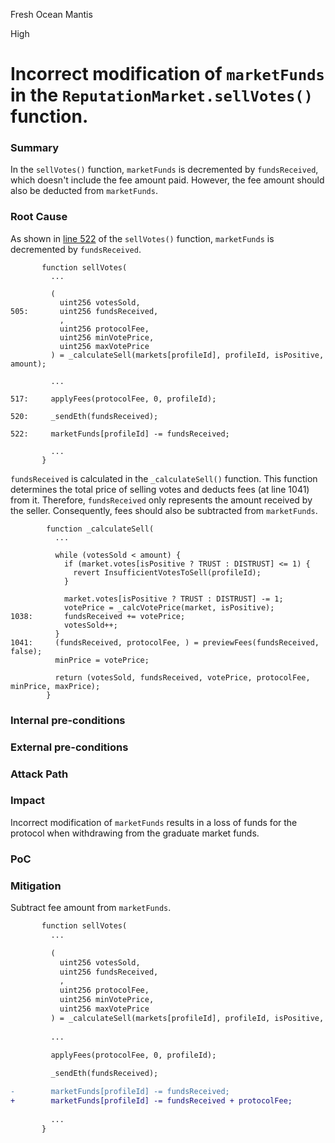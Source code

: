 Fresh Ocean Mantis

High

# Incorrect modification of `marketFunds` in the `ReputationMarket.sellVotes()` function.

### Summary

In the `sellVotes()` function, `marketFunds` is decremented by `fundsReceived`, which doesn't include the fee amount paid. However, the fee amount should also be deducted from `marketFunds`.

### Root Cause

As shown in [line 522](https://github.com/sherlock-audit/2024-11-ethos-network-ii/blob/main/ethos/packages/contracts/contracts/ReputationMarket.sol#L522) of the `sellVotes()` function, `marketFunds` is decremented by `fundsReceived`.

```solidity
       function sellVotes(
         ...

         (
           uint256 votesSold,
505:       uint256 fundsReceived,
           ,
           uint256 protocolFee,
           uint256 minVotePrice,
           uint256 maxVotePrice
         ) = _calculateSell(markets[profileId], profileId, isPositive, amount);
     
         ...

517:     applyFees(protocolFee, 0, profileId);
     
520:     _sendEth(fundsReceived);

522:     marketFunds[profileId] -= fundsReceived;
         
         ...
       }
```

`fundsReceived` is calculated in the `_calculateSell()` function. This function determines the total price of selling votes and deducts fees (at line 1041) from it. Therefore, `fundsReceived` only represents the amount received by the seller. Consequently, fees should also be subtracted from `marketFunds`.

```solidity
        function _calculateSell(
          ...
      
          while (votesSold < amount) {
            if (market.votes[isPositive ? TRUST : DISTRUST] <= 1) {
              revert InsufficientVotesToSell(profileId);
            }
      
            market.votes[isPositive ? TRUST : DISTRUST] -= 1;
            votePrice = _calcVotePrice(market, isPositive);
1038:       fundsReceived += votePrice;
            votesSold++;
          }
1041:     (fundsReceived, protocolFee, ) = previewFees(fundsReceived, false);
          minPrice = votePrice;
      
          return (votesSold, fundsReceived, votePrice, protocolFee, minPrice, maxPrice);
        }
```

### Internal pre-conditions

### External pre-conditions

### Attack Path

### Impact

Incorrect modification of `marketFunds` results in a loss of funds for the protocol when withdrawing from the graduate market funds.

### PoC

### Mitigation

Subtract fee amount from `marketFunds`.

```diff
       function sellVotes(
         ...

         (
           uint256 votesSold,
           uint256 fundsReceived,
           ,
           uint256 protocolFee,
           uint256 minVotePrice,
           uint256 maxVotePrice
         ) = _calculateSell(markets[profileId], profileId, isPositive, amount);
     
         ...

         applyFees(protocolFee, 0, profileId);
     
         _sendEth(fundsReceived);

-        marketFunds[profileId] -= fundsReceived;
+        marketFunds[profileId] -= fundsReceived + protocolFee;
         
         ...
       }
```